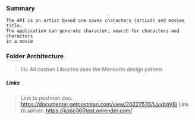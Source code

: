 ### Summary
    The API is an artist based one saves characters (artist) and movies title.
    The application can generate character, search for characters and characters
    in a movie
### Folder Architecture
   > lib:
      All custom Libraries uses the Memonto design pattern
##### Links
   > Link to postman doc: https://documenter.getpostman.com/view/20227535/UyxbqV8j
   > Link to server: https://kobo360test.onrender.com/
